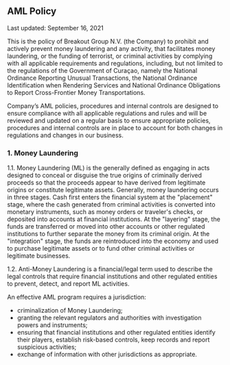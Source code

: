 ## AML Policy

<Version>Last updated: September 16, 2021</Version>

This is the policy of Breakout Group N.V. (the Company) to prohibit and actively prevent money laundering and any activity, that facilitates money laundering, or the funding of terrorist, or criminal activities by complying with all applicable requirements and regulations, including, but not limited to the regulations of the Government of Curaçao, namely the National Ordinance Reporting Unusual Transactions, the National Ordinance Identification when Rendering Services and National Ordinance Obligations to Report Cross-Frontier Money Transportations.

Company’s AML policies, procedures and internal controls are designed to ensure compliance with all applicable regulations and rules and will be reviewed and updated on a regular basis to ensure appropriate policies, procedures and internal controls are in place to account for both changes in regulations and changes in our business.

### 1. Money Laundering

1.1. Money Laundering (ML) is the generally defined as engaging in acts designed to conceal or disguise the true origins of criminally derived proceeds so that the proceeds appear to have derived from legitimate origins or constitute legitimate assets. Generally, money laundering occurs in three stages. Cash first enters the financial system at the "placement" stage, where the cash generated from criminal activities is converted into monetary instruments, such as money orders or traveler's checks, or deposited into accounts at financial institutions. At the "layering" stage, the funds are transferred or moved into other accounts or other regulated institutions to further separate the money from its criminal origin. At the "integration" stage, the funds are reintroduced into the economy and used to purchase legitimate assets or to fund other criminal activities or legitimate businesses.

1.2. Anti-Money Laundering is a financial/legal term used to describe the legal controls that require financial institutions and other regulated entities to prevent, detect, and report ML activities.

An effective AML program requires a jurisdiction:

-   criminalization of Money Laundering;
-   granting the relevant regulators and authorities with investigation powers and instruments;
-   ensuring that financial institutions and other regulated entities identify their players, establish risk-based controls, keep records and report suspicious activities;
-   exchange of information with other jurisdictions as appropriate.

<!--stackedit_data:
eyJoaXN0b3J5IjpbNTA2ODg2Njc3XX0=
-->